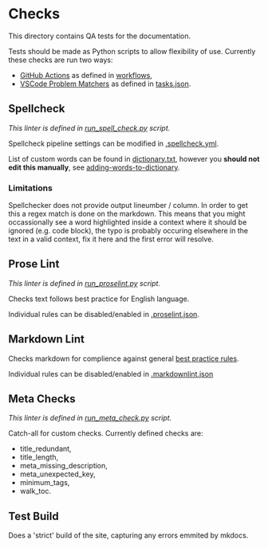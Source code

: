 # Checks

This directory contains QA tests for the documentation.

Tests should be made as Python scripts to allow flexibility of use. Currently these checks are run two ways:

- [GitHub Actions](https://docs.github.com/en/actions) as defined in [workflows](../.github/workflows/),
- [VSCode Problem Matchers](https://code.visualstudio.com/docs/editor/tasks#_processing-task-output-with-problem-matchers) as defined in [tasks.json](../.vscode/tasks.json).

## Spellcheck

*This linter is defined in [run_spell_check.py](run_spell_check.py) script.*

Spellcheck pipeline settings can be modified in [.spellcheck.yml](../.spellcheck.yml).

List of custom words can be found in [dictionary.txt](../docs/assets/glossary/dictionary.txt),
however you **should not edit this manually**, see [adding-words-to-dictionary](../docs/CONTRIBUTING.md#adding-words-to-dictionary).

### Limitations

Spellchecker does not provide output lineumber / column.
In order to get this a regex match is done on the markdown.
This means that you might occassionally see a word highlighted inside a context where it should be ignored (e.g. code block),
the typo is probably occuring elsewhere in the text in a valid context, fix it here and the first error will resolve.

## Prose Lint

*This linter is defined in [run_proselint.py](run_proselint.py) script.*

Checks text follows best practice for English language.

Individual rules can be disabled/enabled in [.proselint.json](../.proselint.json).

## Markdown Lint

Checks markdown for complience against general [best practice rules](https://github.com/markdownlint/markdownlint/blob/main/docs/RULES.md).

Individual rules can be disabled/enabled in [.markdownlint.json](../.markdownlint.json)

## Meta Checks

*This linter is defined in [run_meta_check.py](run_meta_check.py) script.*

Catch-all for custom checks.
Currently defined checks are:

- title_redundant,
- title_length,
- meta_missing_description,
- meta_unexpected_key,
- minimum_tags,
- walk_toc.

## Test Build

Does a 'strict' build of the site, capturing any errors emmited by mkdocs.
